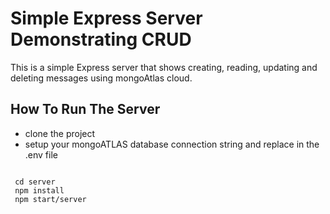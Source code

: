 # Simple Express Server Demonstrating CRUD


This is a simple Express server that shows creating, reading, updating and deleting  messages
using mongoAtlas cloud.


## How To Run The Server 


* clone the project
* setup your mongoATLAS database connection string and replace in the .env file 

```

 cd server
 npm install
 npm start/server
```